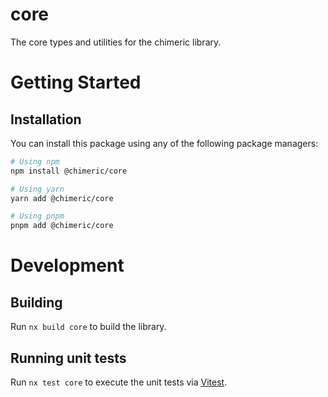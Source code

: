 # core

The core types and utilities for the chimeric library.

# Getting Started

## Installation

You can install this package using any of the following package managers:

```bash
# Using npm
npm install @chimeric/core

# Using yarn
yarn add @chimeric/core

# Using pnpm
pnpm add @chimeric/core
```

# Development

## Building

Run `nx build core` to build the library.

## Running unit tests

Run `nx test core` to execute the unit tests via [Vitest](https://vitest.dev/).
